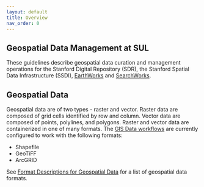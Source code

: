 ```yaml
---
layout: default
title: Overview
nav_order: 0
---
```

## Geospatial Data Management at SUL ##

These guidelines describe geospatial data curation and management operations for the Stanford Digital Repository (SDR), the Stanford Spatial Data Infrastructure (SSDI), [EarthWorks](https://earthworks.stanford.edu) and [SearchWorks](https://searchworks.stanford.edu).

## Geospatial Data ## 

Geospatial data are of two types - raster and vector. Raster data are composed of grid cells identified by row and column. Vector data are composed of points, polylines, and polygons. Raster and vector data are containerized in one of many formats. The [GIS Data workflows](https://github.com/sul-dlss/gis-robot-suite) are currently configured to work with the following formats:

- Shapefile 
- GeoTiFF
- ArcGRID

See [Format Descriptions for Geospatial Data](https://www.loc.gov/preservation/digital/formats/fdd/gis_fdd.shtml) for a list of geospatial data formats.






